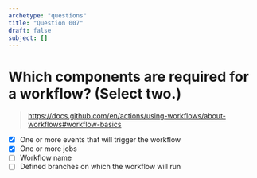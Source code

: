 ```yaml
---
archetype: "questions"
title: "Question 007"
draft: false
subject: []
---
```


# Which components are required for a workflow? (Select two.)
> https://docs.github.com/en/actions/using-workflows/about-workflows#workflow-basics
- [x] One or more events that will trigger the workflow
- [x] One or more jobs
- [ ] Workflow name
- [ ] Defined branches on which the workflow will run
